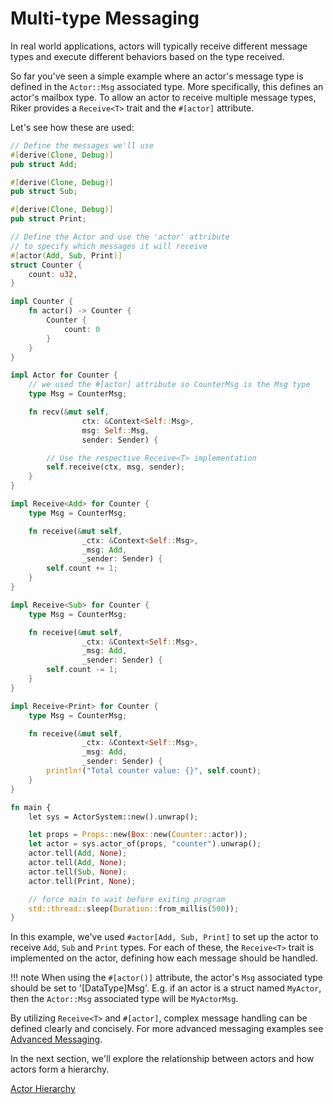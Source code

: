 # Multi-type Messaging

In real world applications, actors will typically receive different message types and execute different behaviors based on the type received.

So far you've seen a simple example where an actor's message type is defined in the `Actor::Msg` associated type. More specifically, this defines an actor's mailbox type. To allow an actor to receive multiple message types, Riker provides a `Receive<T>` trait and the `#[actor]` attribute.

Let's see how these are used:

```rust
// Define the messages we'll use
#[derive(Clone, Debug)]
pub struct Add;

#[derive(Clone, Debug)]
pub struct Sub;

#[derive(Clone, Debug)]
pub struct Print;

// Define the Actor and use the 'actor' attribute
// to specify which messages it will receive
#[actor(Add, Sub, Print)]
struct Counter {
    count: u32,
}

impl Counter {
    fn actor() -> Counter {
        Counter {
            count: 0
        }
    }
}

impl Actor for Counter {
    // we used the #[actor] attribute so CounterMsg is the Msg type
    type Msg = CounterMsg;

    fn recv(&mut self,
                ctx: &Context<Self::Msg>,
                msg: Self::Msg,
                sender: Sender) {

        // Use the respective Receive<T> implementation
        self.receive(ctx, msg, sender);
    }
}

impl Receive<Add> for Counter {
    type Msg = CounterMsg;

    fn receive(&mut self,
                _ctx: &Context<Self::Msg>,
                _msg: Add,
                _sender: Sender) {
        self.count += 1;
    }
}

impl Receive<Sub> for Counter {
    type Msg = CounterMsg;

    fn receive(&mut self,
                _ctx: &Context<Self::Msg>,
                _msg: Add,
                _sender: Sender) {
        self.count -= 1;
    }
}

impl Receive<Print> for Counter {
    type Msg = CounterMsg;

    fn receive(&mut self,
                _ctx: &Context<Self::Msg>,
                _msg: Add,
                _sender: Sender) {
        println!("Total counter value: {}", self.count);
    }
}

fn main {
    let sys = ActorSystem::new().unwrap();

    let props = Props::new(Box::new(Counter::actor));
    let actor = sys.actor_of(props, "counter").unwrap();
    actor.tell(Add, None);
    actor.tell(Add, None);
    actor.tell(Sub, None);
    actor.tell(Print, None);

    // force main to wait before exiting program
    std::thread::sleep(Duration::from_millis(500));
}
```

In this example, we've used `#actor[Add, Sub, Print]` to set up the actor to receive `Add`, `Sub` and `Print` types. For each of these, the `Receive<T>` trait is implemented on the actor, defining how each message should be handled.

!!! note
    When using the `#[actor()]` attribute, the actor's `Msg` associated type should be set to '[DataType]Msg'. E.g. if an actor is a struct named `MyActor`, then the `Actor::Msg` associated type will be `MyActorMsg`.

By utilizing `Receive<T>` and `#[actor]`, complex message handling can be defined clearly and concisely. For more advanced messaging examples see [Advanced Messaging](advanced).

In the next section, we'll explore the relationship between actors and how actors form a hierarchy.

[Actor Hierarchy](hierarchy)
